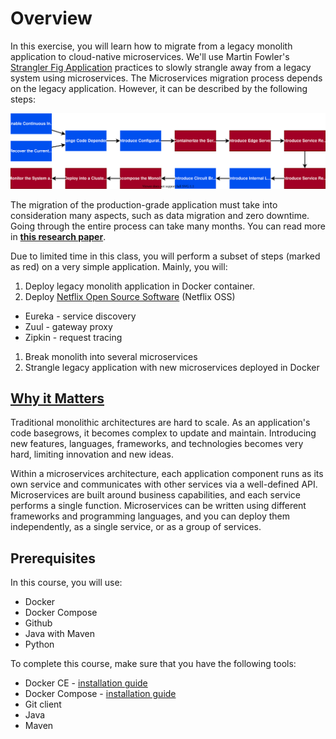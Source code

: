 # Overview

In this exercise, you will learn how to migrate from a legacy monolith
application to cloud-native microservices. We'll use Martin Fowler's
[Strangler Fig Application][1] practices to slowly strangle away from a legacy
system using microservices. The Microservices migration process depends on the
legacy application. However, it can be described by the following steps:

<center><img src="images/overview.svg" /></center>

The migration of the production-grade application must take into consideration
many aspects, such as data migration and zero downtime. Going through the entire
process can take many months. You can read more in **[this research paper][2]**.

Due to limited time in this class, you will perform a subset of steps (marked as
red) on a very simple application. Mainly, you will:

1. Deploy legacy monolith application in Docker container.
1. Deploy [Netflix Open Source Software][2] (Netflix OSS)
  - Eureka - service discovery
  - Zuul - gateway proxy
  - Zipkin - request tracing
1. Break monolith into several microservices
1. Strangle legacy application with new microservices deployed in Docker

## [Why it Matters][6]

Traditional monolithic architectures are hard to scale. As an application's code
basegrows, it becomes complex to update and maintain. Introducing new features,
languages, frameworks, and technologies becomes very hard, limiting innovation
and new ideas.

Within a microservices architecture, each application component runs as its own
service and communicates with other services via a well-defined API.
Microservices are built around business capabilities, and each service performs
a single function. Microservices can be written using different frameworks and
programming languages, and you can deploy them independently, as a single
service, or as a group of services.

## Prerequisites

In this course, you will use:

- Docker
- Docker Compose
- Github
- Java with Maven
- Python

To complete this course, make sure that you have the following tools:

- Docker CE - [installation guide][4]
- Docker Compose - [installation guide][5]
- Git client
- Java
- Maven

[1]: https://martinfowler.com/bliki/StranglerFigApplication.html
[2]: https://onlinelibrary.wiley.com/doi/pdf/10.1002/spe.2608?casa_token=WBkf71wnymoAAAAA%3AaRt3wSvvVRxZtlxTpwZbK1F_WzWZMAb9zgcszczVh1SeyMlnXWrLp-aCvcL7JY-oaPqoaVFsMYOeXg
[3]: https://netflix.github.io/
[4]: https://docs.docker.com/engine/install/
[5]: https://docs.docker.com/compose/install/
[6]: https://aws.amazon.com/getting-started/hands-on/break-monolith-app-microservices-ecs-docker-ec2/
